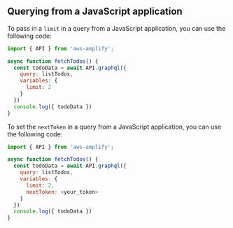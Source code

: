 ## Querying from a JavaScript application

To pass in a `limit` in a query from a JavaScript application, you can use the following code:

```js
import { API } from 'aws-amplify';

async function fetchTodos() {
  const todoData = await API.graphql({
    query: listTodos,
    variables: {
      limit: 2
    }
  })
  console.log({ todoData })
}
```

To set the `nextToken` in a query from a JavaScript application, you can use the following code:

```js
import { API } from 'aws-amplify';

async function fetchTodos() {
  const todoData = await API.graphql({
    query: listTodos,
    variables: {
      limit: 2,
      nextToken: <your_token>
    }
  })
  console.log({ todoData })
}
```